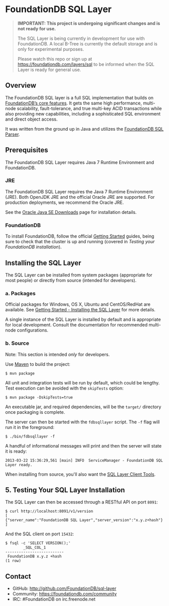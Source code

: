 # FoundationDB SQL Layer

> **IMPORTANT: This project is undergoing significant changes and is not ready for use.**
>	
> The SQL Layer is being currently in development for use with FoundationDB.
> A local B-Tree is currently the default storage and is only for experimental
> purposes.
> 
> Please watch this repo or sign up at https://foundationdb.com/layers/sql to
> be informed when the SQL Layer is ready for general use.


## Overview

The FoundationDB SQL layer is a full SQL implementation that builds on
[FoundationDB’s core features](https://foundationdb.com/features). It gets
the same high performance, multi-node scalability, fault-tolerance, and
true multi-key ACID transactions while also providing new capabilities,
including a sophisticated SQL environment and direct object access.

It was written from the ground up in Java and utilizes the
[FoundationDB SQL Parser](https://github.com/FoundationDB/sql-parser).


## Prerequisites

The FoundationDB SQL Layer requires Java 7 Runtime Environment and FoundationDB.

### JRE

The FoundationDB SQL Layer requires the Java 7 Runtime Environment (JRE). Both
OpenJDK JRE and the official Oracle JRE are supported. For production
deployments, we recommend the Oracle JRE.

See the [Oracle Java SE Downloads](http://www.oracle.com/technetwork/java/javase/downloads/index.html)
page for installation details.


### FoundationDB

To install FoundationDB, follow the official [Getting Started](https://foundationdb.com/documentation/getting-started.html)
guides, being sure to check that the cluster is up and running (covered
in *Testing your FoundationDB installation*).


## Installing the SQL Layer

The SQL Layer can be installed from system packages (appropriate for most
people) or directly from source (intended for developers).

### a. Packages

Official packages for Windows, OS X, Ubuntu and CentOS/RedHat are available.
See [Getting Started - Installing the SQL Layer](https://foundationdb.com/layers/sql/GettingStarted/getting.started.html)
for more details.

A single instance of the SQL Layer is installed by default and is appropriate
for local development. Consult the documentation for recommended multi-node
configurations.


### b. Source

Note: This section is intended *only* for developers.

Use [Maven](http://maven.apache.org) to build the project:

    $ mvn package

All unit and integration tests will be run by default, which could be lengthy.
Test execution can be avoided with the `skipTests` option:

    $ mvn package -DskipTests=true

An executable jar, and required dependencies, will be the `target/` directory
once packaging is complete.

The server can then be started with the `fdbsqllayer` script. The `-f` flag
will run it in the foreground:

    $ ./bin/fdbsqllayer -f

A handful of informational messages will print and then the server will state it is ready:

    2013-03-22 15:36:29,561 [main] INFO  ServiceManager - FoundationDB SQL Layer ready.

When installing from source, you'll also want the
[SQL Layer Client Tools](https://github.com/FoundationDB/sql-layer-client-tools).


## 5. Testing Your SQL Layer Installation

The SQL Layer can then be accessed through a RESTful API on port `8091`:

    $ curl http://localhost:8091/v1/version
    [
    {"server_name":"FoundationDB SQL Layer","server_version":"x.y.z+hash"}
    ]
    
And the SQL client on port `15432`:

    $ fsql -c 'SELECT VERSION();'
            _SQL_COL_1         
    --------------------------
     FoundationDB x.y.z +hash 
    (1 row)


## Contact

* GitHub: http://github.com/FoundationDB/sql-layer
* Community: https://foundationdb.com/community
* IRC: #FoundationDB on irc.freenode.net

